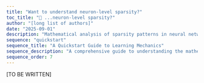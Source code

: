 ```yaml
---
title: "Want to understand neuron-level sparsity?"
toc_title: "🚧 ...neuron-level sparsity?"
author: "[long list of authors]"
date: "2025-09-01"
description: "Mathematical analysis of sparsity patterns in neural network activations and weights."
sequence: "quickstart"
sequence_title: "A Quickstart Guide to Learning Mechanics"
sequence_description: "A comprehensive guide to understanding the mathematical foundations of deep learning, from optimization to generalization."
sequence_order: 7
---
```


[TO BE WRITTEN]